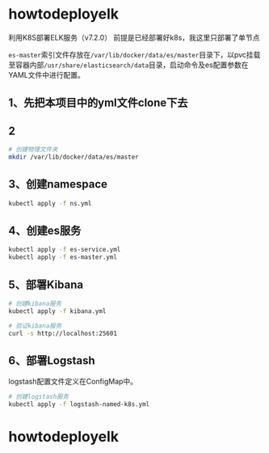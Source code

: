 # howtodeployelk
利用K8S部署ELK服务（v7.2.0）
前提是已经部署好k8s，我这里只部署了单节点


`es-master`索引文件存放在`/var/lib/docker/data/es/master`目录下，以pvc挂载至容器内部`/usr/share/elasticsearch/data`目录，启动命令及es配置参数在YAML文件中进行配置。
## 1、先把本项目中的yml文件clone下去
## 2
```bash
# 创建物理文件夹
mkdir /var/lib/docker/data/es/master
```

## 3、创建namespace
```bash
kubectl apply -f ns.yml
```

## 4、创建es服务
```bash
kubectl apply -f es-service.yml
kubectl apply -f es-master.yml
```


## 5、部署Kibana
```bash
# 创建kibana服务
kubectl apply -f kibana.yml

# 验证kibana服务
curl -s http://localhost:25601
```

## 6、部署Logstash

logstash配置文件定义在ConfigMap中。

```bash
# 创建logstash服务
kubectl apply -f logstash-named-k8s.yml
```
# howtodeployelk
